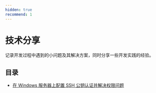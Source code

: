 ```yaml
---
hidden: true
recommend: 1
---
```


# 技术分享

记录开发过程中遇到的小问题及其解决方案，同时分享一些开发实践的经验。

## 目录

- [在 Windows 服务器上配置 SSH 公钥认证并解决权限问题](./windows-ssh-issue.md)
